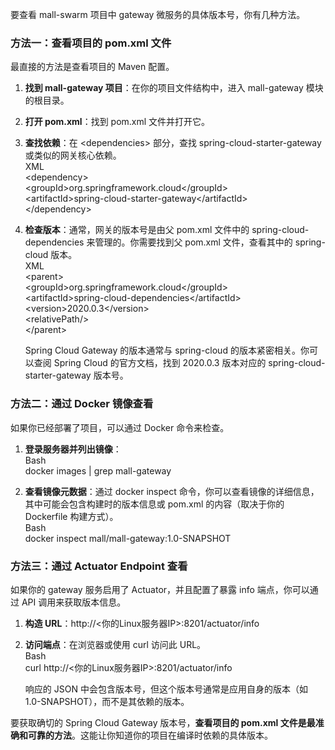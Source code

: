要查看 mall-swarm 项目中 gateway 微服务的具体版本号，你有几种方法。

### **方法一：查看项目的 pom.xml 文件**

最直接的方法是查看项目的 Maven 配置。

1. **找到 mall-gateway 项目**：在你的项目文件结构中，进入 mall-gateway 模块的根目录。  
2. **打开 pom.xml**：找到 pom.xml 文件并打开它。  
3. **查找依赖**：在 \<dependencies\> 部分，查找 spring-cloud-starter-gateway 或类似的网关核心依赖。  
   XML  
   \<dependency\>  
       \<groupId\>org.springframework.cloud\</groupId\>  
       \<artifactId\>spring-cloud-starter-gateway\</artifactId\>  
   \</dependency\>

4. **检查版本**：通常，网关的版本号是由父 pom.xml 文件中的 spring-cloud-dependencies 来管理的。你需要找到父 pom.xml 文件，查看其中的 spring-cloud 版本。  
   XML  
   \<parent\>  
       \<groupId\>org.springframework.cloud\</groupId\>  
       \<artifactId\>spring-cloud-dependencies\</artifactId\>  
       \<version\>2020.0.3\</version\>  
       \<relativePath/\>  
   \</parent\>

   Spring Cloud Gateway 的版本通常与 spring-cloud 的版本紧密相关。你可以查阅 Spring Cloud 的官方文档，找到 2020.0.3 版本对应的 spring-cloud-starter-gateway 版本号。

### **方法二：通过 Docker 镜像查看**

如果你已经部署了项目，可以通过 Docker 命令来检查。

1. **登录服务器并列出镜像**：  
   Bash  
   docker images | grep mall-gateway

2. **查看镜像元数据**：通过 docker inspect 命令，你可以查看镜像的详细信息，其中可能会包含构建时的版本信息或 pom.xml 的内容（取决于你的 Dockerfile 构建方式）。  
   Bash  
   docker inspect mall/mall-gateway:1.0-SNAPSHOT

### **方法三：通过 Actuator Endpoint 查看**

如果你的 gateway 服务启用了 Actuator，并且配置了暴露 info 端点，你可以通过 API 调用来获取版本信息。

1. **构造 URL**：http://\<你的Linux服务器IP\>:8201/actuator/info  
2. **访问端点**：在浏览器或使用 curl 访问此 URL。  
   Bash  
   curl http://\<你的Linux服务器IP\>:8201/actuator/info

   响应的 JSON 中会包含版本号，但这个版本号通常是应用自身的版本（如 1.0-SNAPSHOT），而不是其依赖的版本。

要获取确切的 Spring Cloud Gateway 版本号，**查看项目的 pom.xml 文件是最准确和可靠的方法**。这能让你知道你的项目在编译时依赖的具体版本。